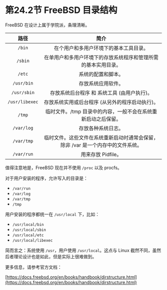 # 第24.2节 FreeBSD 目录结构

FreeBSD 在设计上属于学院派，条理清晰。

|       路径       |                      简介                     |
| :------------: | :-----------------------------------------: |
|     `/bin`     |             在个用户和多用户环境下的基本工具目录。             |
|     `/sbin`    |       在单用户和多用户环境下的存放系统程序和管理所需的基本实用目录。       |
|     `/etc`     |                  系统的配置和脚本。                  |
|   `/usr/bin`   |                  存放系统应用软件。                  |
|   `/usr/sbin`  |           存放系统后台程序 和 系统工具 (由用户执行)。          |
| `/usr/libexec` |          存放系统实用或后台程序 (从另外的程序启动执行)。          |
|     `/tmp`     |      临时文件。/tmp 目录中的内容，一般不会在系统重新启动之后保留。      |
|   `/var/log`   |                  存放各种系统日志。                  |
|   `/var/tmp`   | 临时文件。这些文件在系统重新启动时通常会保留，除非 /var 是一个内存中的文件系统。 |
|   `/var/run`   |                用来存放 Pidfile。                |

值得注意地是，FreeBSD 现在并不使用 `/proc` 以及 procfs。

对于用户安装的程序，允许写入的目录是：

* `/var/run`
* `/var/log`
* `/var/tmp`
* `/tmp`

用户安装的程序都统一在 `/usr/local` 下，比如：

* `/usr/local/bin`
* `/usr/local/sbin`
* `/usr/local/etc`
* `/usr/local/libexec`

简而言之：系统使用 `/usr`，用户使用 `/usr/local`。这点与 Linux 截然不同，虽然后者理论设计也是如此，但是实际上很难做到。

更多信息，请参考官方文档：

[https://docs.freebsd.org/en/books/handbook/dirstructure.html](https://docs.freebsd.org/en/books/handbook/dirstructure.html)
